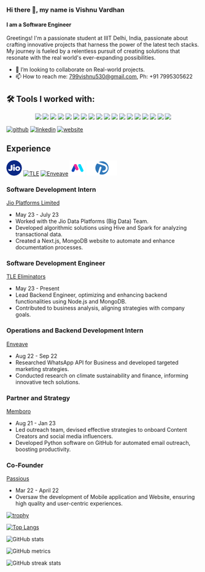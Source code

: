 ### Hi there 👋, my name is Vishnu Vardhan
#### I am a Software Engineer
Greetings! I'm a passionate student at IIIT Delhi, India, passionate about crafting innovative projects that harness the power of the latest tech stacks. My journey is fueled by a relentless pursuit of creating solutions that resonate with the real world's ever-expanding possibilities.

- 👯 I’m looking to collaborate on Real-world projects.
- 📫 How to reach me: 799vishnu530@gmail.com, Ph: +91 7995305622 

## 🛠 Tools I worked with:

<p align="center">
  <img src="https://img.shields.io/badge/java-%23ED8B00.svg?style=for-the-badge&logo=java&logoColor=white">
  <img src="https://img.shields.io/badge/html5-%23E34F26.svg?style=for-the-badge&logo=html5&logoColor=white">
  <img src="https://img.shields.io/badge/css3-%231572B6.svg?style=for-the-badge&logo=css3&logoColor=white">
  <img src="https://img.shields.io/badge/javascript-%23323330.svg?style=for-the-badge&logo=javascript&logoColor=%23F7DF1E">
  <img src="https://img.shields.io/badge/tailwindcss-%2338B2AC.svg?style=for-the-badge&logo=tailwind-css&logoColor=white">
  <img src="https://img.shields.io/badge/react-%2320232a.svg?style=for-the-badge&logo=react&logoColor=%2361DAFB">
  <img src="https://img.shields.io/badge/MySQL-00000F?style=for-the-badge&logo=mysql&logoColor=white">
  <img src="https://img.shields.io/badge/PostgreSQL-316192?style=for-the-badge&logo=postgresql&logoColor=white">
  <img src="https://img.shields.io/badge/MongoDB-4EA94B?style=for-the-badge&logo=mongodb&logoColor=white">
  <img src="https://img.shields.io/badge/git-%23F05033.svg?style=for-the-badge&logo=git&logoColor=white">
  <img src="https://img.shields.io/badge/Postman-F36C3D?style=for-the-badge&logo=postman&logoColor=white">
  <img src="https://img.shields.io/badge/Google_Cloud-4285F4?style=for-the-badge&logo=google-cloud&logoColor=white">
  <img src="https://img.shields.io/badge/Vercel-000000?style=for-the-badge&logo=vercel&logoColor=white">
  <img src="https://img.shields.io/badge/bootstrap-%23563D7C.svg?style=for-the-badge&logo=bootstrap&logoColor=white">
  <img src="https://img.shields.io/badge/figma-%23F24E1E.svg?style=for-the-badge&logo=figma&logoColor=white">
  <img src="https://img.shields.io/badge/python-3670A0?style=for-the-badge&logo=python&logoColor=ffdd54">
  <img src="https://img.shields.io/badge/numpy-%23013243.svg?style=for-the-badge&logo=numpy&logoColor=white">
  <img src="https://img.shields.io/badge/pandas-%23150458.svg?style=for-the-badge&logo=pandas&logoColor=white">
</p>


[<img src='https://cdn.jsdelivr.net/npm/simple-icons@3.0.1/icons/github.svg' alt='github' height='40'>](https://github.com/V15hnu24)  [<img src='https://cdn.jsdelivr.net/npm/simple-icons@3.0.1/icons/linkedin.svg' alt='linkedin' height='40'>](https://www.linkedin.com/in/https://www.linkedin.com/in/vish24vishnu//)  [<img src='https://cdn.jsdelivr.net/npm/simple-icons@3.0.1/icons/icloud.svg' alt='website' height='40'>](https://my-project-2168c.web.app/)  

## Experience

[<img src='images/jio_logo.png' alt='jio' height='40'>](https://en.wikipedia.org/wiki/Jio_Platforms)  [<img src='https://yt3.googleusercontent.com/_QUFm1zWPTLsVidgSxkinxdhGs4jLUZuIeesgwIf2XrrRJ_Zi5IKs1HlnXjKTOZ0J5G981ygrg=s900-c-k-c0x00ffffff-no-rj' alt='TLE' height='40'>](https://www.tle-eliminators.com/) [<img src='https://enveave.earth/favicon.svg' alt='Enveave' height='40'>](https://enveave.earth/) [<img src='images/memboro.png' alt='Memboro' height='40'>](https://www.thememboro.com/) [<img src='images/passious_logo.png' alt='passious' height='40'>](https://passious-web-five.vercel.app/)  


### Software Development Intern
[Jio Platforms Limited](https://en.wikipedia.org/wiki/Jio_Platforms)
- May 23 - July 23
- Worked with the Jio Data Platforms (Big Data) Team.
- Developed algorithmic solutions using Hive and Spark for analyzing transactional data.
- Created a Next.js, MongoDB website to automate and enhance documentation processes. 

### Software Development Engineer
[TLE Eliminators](https://www.tle-eliminators.com/)
- May 23 - Present
- Lead Backend Engineer, optimizing and enhancing backend functionalities using Node.js and MongoDB.
- Contributed to business analysis, aligning strategies with company goals.

### Operations and Backend Development Intern
[Enveave](https://enveave.earth/)
- Aug 22 - Sep 22
- Researched WhatsApp API for Business and developed targeted marketing strategies.
- Conducted research on climate sustainability and finance, informing innovative tech solutions. 

### Partner and Strategy
[Memboro](https://www.thememboro.com/)
- Aug 21 - Jan 23
- Led outreach team, devised effective strategies to onboard Content Creators and social media influencers.
- Developed Python software on GitHub for automated email outreach, boosting productivity. 

### Co-Founder
[Passious](https://passious-web-five.vercel.app/)
- Mar 22 - April 22
- Oversaw the development of Mobile application and Website, ensuring high quality and user-centric experiences. 




[![trophy](https://github-profile-trophy.vercel.app/?username=V15hnu24)](https://github.com/ryo-ma/github-profile-trophy)

[![Top Langs](https://github-readme-stats.vercel.app/api/top-langs/?username=V15hnu24)](https://github.com/anuraghazra/github-readme-stats)

![GitHub stats](https://github-readme-stats.vercel.app/api?username=V15hnu24&show_icons=true&count_private=true)  

![GitHub metrics](https://metrics.lecoq.io/V15hnu24)  

![GitHub streak stats](https://streak-stats.demolab.com/?user=V15hnu24)  
